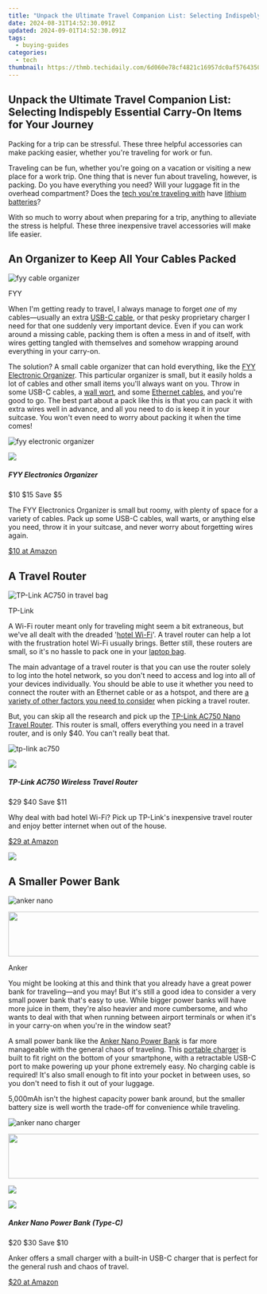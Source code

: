 ```yaml
---
title: "Unpack the Ultimate Travel Companion List: Selecting Indispebly Essential Carry-On Items for Your Journey"
date: 2024-08-31T14:52:30.091Z
updated: 2024-09-01T14:52:30.091Z
tags:
  - buying-guides
categories:
  - tech
thumbnail: https://thmb.techidaily.com/6d060e78cf4821c16957dc0af5764350800050d4c706e3284222e7ce2389a41f.jpg
---
```


## Unpack the Ultimate Travel Companion List: Selecting Indispebly Essential Carry-On Items for Your Journey

Packing for a trip can be stressful. These three helpful accessories can make packing easier, whether you're traveling for work or fun.

 Traveling can be fun, whether you're going on a vacation or visiting a new place for a work trip. One thing that is never fun about traveling, however, is packing. Do you have everything you need? Will your luggage fit in the overhead compartment? Does the [tech you're traveling with](https://ai-driven-video-production.techidaily.com/new-the-art-of-storytelling-10-famous-movies-shaped-by-final-cut-pros-creative-freedom-for-2024/) have [lithium batteries](https://screen-capture.techidaily.com/expert-guide-to-using-snap-on-zoom-webinars/)?

 With so much to worry about when preparing for a trip, anything to alleviate the stress is helpful. These three inexpensive travel accessories will make life easier.

##  An Organizer to Keep All Your Cables Packed

![fyy cable organizer](https://static1.howtogeekimages.com/wordpress/wp-content/uploads/2024/02/fyy-cable-organizer.png) 

FYY

 When I'm getting ready to travel, I always manage to forget _one_ of my cables—usually an extra [USB-C cable](https://games-able.techidaily.com/bypassing-steam-disconnection-in-windows-11/), or that pesky proprietary charger I need for that one suddenly very important device. Even if you can work around a missing cable, packing them is often a mess in and of itself, with wires getting tangled with themselves and somehow wrapping around everything in your carry-on.

 The solution? A small cable organizer that can hold everything, like the [FYY Electronic Organizer](https://www.amazon.com/gp/product/B0BTY5P7YB?th=1&tag=hotoge-20&ascsubtag=UUhtgUeUpU2002100&asc%5Frefurl=https%3A%2F%2Fwww.howtogeek.com%2Fbest-travel-accessories%2F&asc%5Fcampaign=Commerce). This particular organizer is small, but it easily holds a lot of cables and other small items you'll always want on you. Throw in some USB-C cables, a [wall wort](https://some-techniques.techidaily.com/freedom-in-viewing-is-vlc-more-powerful-than-mpc-for-2024/), and some [Ethernet cables](https://some-approaches.techidaily.com/ultimate-frames-per-second-for-languid-visuals-for-2024/), and you're good to go. The best part about a pack like this is that you can pack it with extra wires well in advance, and all you need to do is keep it in your suitcase. You won't even need to worry about packing it when the time comes!

![fyy electronic organizer](https://static1.howtogeekimages.com/wordpress/wp-content/uploads/2024/02/fyy-electronic-organizer.png) 

![](https://static1.howtogeekimages.com/wordpresshttps://static0.howtogeekimages.com/wordpress/wp-content/uploads/2024/01/htg-best-of-2024-1.png) 

#####  FYY Electronics Organizer 

$10 $15 Save $5 

The FYY Electronics Organizer is small but roomy, with plenty of space for a variety of cables. Pack up some USB-C cables, wall warts, or anything else you need, throw it in your suitcase, and never worry about forgetting wires again.

[$10 at Amazon](https://www.amazon.com/gp/product/B0BTY5P7YB?tag=hotoge-20&ascsubtag=UUhtgUeUpU2002100&asc%5Frefurl=https%3A%2F%2Fwww.howtogeek.com%2Fbest-travel-accessories%2F&asc%5Fcampaign=Commerce) 

##  A Travel Router

![TP-Link AC750 in travel bag](https://static1.howtogeekimages.com/wordpress/wp-content/uploads/2021/05/TP-Link-AC750.jpg) 

TP-Link

 A Wi-Fi router meant only for traveling might seem a bit extraneous, but we've all dealt with the dreaded '[hotel Wi-Fi](https://techidaily.com/undelete-lost-call-logs-from-lava-yuva-2-by-fonelab-android-recover-call-logs/)'. A travel router can help a lot with the frustration hotel Wi-Fi usually brings. Better still, these routers are small, so it's no hassle to pack one in your [laptop bag](https://tech-renaissance.techidaily.com/discover-the-best-4-free-online-calendar-solutions-today/).

 The main advantage of a travel router is that you can use the router solely to log into the hotel network, so you don't need to access and log into all of your devices individually. You should be able to use it whether you need to connect the router with an Ethernet cable or as a hotspot, and there are [a variety of other factors you need to consider](https://screen-capture.techidaily.com/updated-how-to-secure-continuous-streaming-in-obs-for-2024/) when picking a travel router.

 But, you can skip all the research and pick up the [TP-Link AC750 Nano Travel Router](https://www.amazon.com/TP-Link-Wireless-Travel-Router-TL-WR902AC/dp/B01N5RCZQH?th=1&tag=hotoge-20&ascsubtag=UUhtgUeUpU2002100&asc%5Frefurl=https%3A%2F%2Fwww.howtogeek.com%2Fbest-travel-accessories%2F&asc%5Fcampaign=Commerce). This router is small, offers everything you need in a travel router, and is only $40\. You can't really beat that.

![tp-link ac750](https://static1.howtogeekimages.com/wordpress/wp-content/uploads/2023/11/tp-link-ac750.png) 

![](https://static1.howtogeekimages.com/wordpresshttps://static0.howtogeekimages.com/wordpress/wp-content/uploads/2024/01/htg-best-of-2024-1.png) 

#####  TP-Link AC750 Wireless Travel Router

$29 $40 Save $11 

Why deal with bad hotel Wi-Fi? Pick up TP-Link's inexpensive travel router and enjoy better internet when out of the house.

[$29 at Amazon](https://www.amazon.com/TP-Link-Wireless-Travel-Router-TL-WR902AC/dp/B01N5RCZQH?tag=hotoge-20&ascsubtag=UUhtgUeUpU2002100&asc%5Frefurl=https%3A%2F%2Fwww.howtogeek.com%2Fbest-travel-accessories%2F&asc%5Fcampaign=Commerce) 

<!-- affiliate ads begin -->
<a href="https://estore.winxdvd.com/order/checkout.php?PRODS=12653853&QTY=1&AFFILIATE=108875&CART=1"><img src="https://secure.avangate.com/images/merchant/bcb41ccdc4363c6848a1d760f26c28a0/products/14_videoproc-converter-ai-box.png" border="0"></a>
<!-- affiliate ads end -->
##  A Smaller Power Bank

![anker nano](https://static1.howtogeekimages.com/wordpress/wp-content/uploads/2024/02/anker-nano.png) 

<!-- affiliate ads begin -->
<a href="https://natural-cycles.sjv.io/c/5597632/2072200/17885" target="_top" id="2072200"><img src="//a.impactradius-go.com/display-ad/17885-2072200" border="0" alt="" width="728" height="90"/></a><img height="0" width="0" src="https://imp.pxf.io/i/5597632/2072200/17885" style="position:absolute;visibility:hidden;" border="0" />
<!-- affiliate ads end -->
Anker

 You might be looking at this and think that you already have a great power bank for traveling—and you may! But it's still a good idea to consider a very small power bank that's easy to use. While bigger power banks will have more juice in them, they're also heavier and more cumbersome, and who wants to deal with that when running between airport terminals or when it's in your carry-on when you're in the window seat?

 A small power bank like the [Anker Nano Power Bank](https://www.amazon.com/Anker-Foldable-Connector-Portable-Charger/dp/B0C6XK6DDL?tag=hotoge-20&ascsubtag=UUhtgUeUpU2002100&asc%5Frefurl=https%3A%2F%2Fwww.howtogeek.com%2Fbest-travel-accessories%2F&asc%5Fcampaign=Commerce) is far more manageable with the general chaos of traveling. This [portable charger](https://change-location.techidaily.com/how-to-fix-error-495-while-downloadupdating-android-apps-on-motorola-moto-g13-drfone-by-drfone-fix-android-problems-fix-android-problems/) is built to fit right on the bottom of your smartphone, with a retractable USB-C port to make powering up your phone extremely easy. No charging cable is required! It's also small enough to fit into your pocket in between uses, so you don't need to fish it out of your luggage.

 5,000mAh isn't the highest capacity power bank around, but the smaller battery size is well worth the trade-off for convenience while traveling.

![anker nano charger](https://static1.howtogeekimages.com/wordpress/wp-content/uploads/2023/12/anker-nano-charger.png) 

<!-- affiliate ads begin -->
<a href="https://zonlipartnershipprogram.pxf.io/c/5597632/1596691/17882" target="_top" id="1596691"><img src="//a.impactradius-go.com/display-ad/17882-1596691" border="0" alt="" width="728" height="90"/></a><img height="0" width="0" src="https://imp.pxf.io/i/5597632/1596691/17882" style="position:absolute;visibility:hidden;" border="0" />
<!-- affiliate ads end -->
![](https://static1.howtogeekimages.com/wordpresshttps://static0.howtogeekimages.com/wordpress/wp-content/uploads/2024/01/htg-best-of-2024-1.png) 

<!-- affiliate ads begin -->
<a href="https://shop.manycam.com/order/checkout.php?PRODS=17729331&QTY=1&AFFILIATE=108875&CART=1"><img src="https://secure.avangate.com/images/merchant/8230bea7d54bcdf99cdfe85cb07313d5/mcaffbanner600x500.png" border="0"></a>
<!-- affiliate ads end -->
#####  Anker Nano Power Bank (Type-C)

$20 $30 Save $10 

Anker offers a small charger with a built-in USB-C charger that is perfect for the general rush and chaos of travel.

[$20 at Amazon](https://www.amazon.com/Anker-Foldable-Connector-Portable-Charger/dp/B0C6XK6DDL?tag=hotoge-20&ascsubtag=UUhtgUeUpU2002100&asc%5Frefurl=https%3A%2F%2Fwww.howtogeek.com%2Fbest-travel-accessories%2F&asc%5Fcampaign=Commerce)

<ins class="adsbygoogle"
     style="display:block"
     data-ad-format="autorelaxed"
     data-ad-client="ca-pub-7571918770474297"
     data-ad-slot="1223367746"></ins>



<ins class="adsbygoogle"
     style="display:block"
     data-ad-client="ca-pub-7571918770474297"
     data-ad-slot="8358498916"
     data-ad-format="auto"
     data-full-width-responsive="true"></ins>


